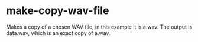 # make-copy-wav-file
Makes a copy of a chosen WAV file, in this example it is a.wav. 
The output is data.wav, which is an exact copy of a.wav.
